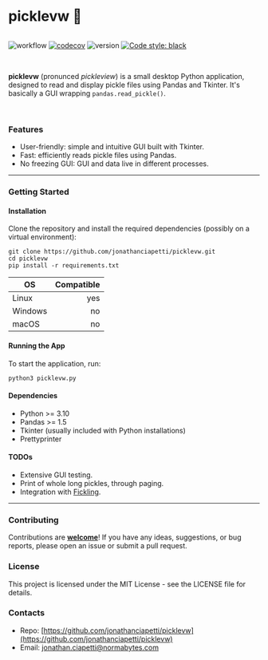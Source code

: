 <!--
<p align="center">
    <img src="./resources/logo/picklevw_logo_and_name.png" height="100px"/>
</p>
-->
# picklevw 🥒
<div style="display: flex;">

![workflow](https://github.com/jonathanciapetti/picklevw/actions/workflows/python-app.yml/badge.svg)
[![codecov](https://codecov.io/github/jonathanciapetti/picklevw/graph/badge.svg?token=UCDTWBNL7A)](https://codecov.io/github/jonathanciapetti/picklevw)
![version](https://img.shields.io/badge/version-0.2.2-blue)
[![Code style: black](https://img.shields.io/badge/code%20style-black-000000.svg)](https://github.com/psf/black)

</div>


<!-- ![logo](./logo/picklevw_logo.png) -->

<br />

**picklevw** (pronunced *pickleview*) is a small desktop Python application, designed to read and display pickle files using Pandas and Tkinter.
It's basically a GUI wrapping `pandas.read_pickle()`.

<br />

### Features

- User-friendly: simple and intuitive GUI built with Tkinter.
- Fast: efficiently reads pickle files using Pandas.
- No freezing GUI: GUI and data live in different processes.

---

### Getting Started

#### Installation

Clone the repository and install the required dependencies (possibly on a virtual environment):

```console
git clone https://github.com/jonathanciapetti/picklevw.git
cd picklevw
pip install -r requirements.txt
```

| OS      | Compatible |
|---------|-----------:|
| Linux   |        yes |
| Windows |         no |
| macOS   |         no |

#### Running the App

To start the application, run:

```console
python3 picklevw.py
```

#### Dependencies
- Python >= 3.10
- Pandas >= 1.5
- Tkinter (usually included with Python installations)
- Prettyprinter

#### TODOs
- Extensive GUI testing.
- Print of whole long pickles, through paging.
- Integration with [Fickling](https://github.com/trailofbits/fickling).

---

### Contributing
Contributions are <ins>**welcome**</ins>! If you have any ideas, suggestions, or bug reports, please open an issue or submit a pull request.


### License
This project is licensed under the MIT License - see the LICENSE file for details.

### Contacts
- Repo: [https://github.com/jonathanciapetti/picklevw](https://github.com/jonathanciapetti/picklevw)
- Email: [jonathan.ciapetti@normabytes.com](mailto:jonathan.ciapetti@normabytes.com)
